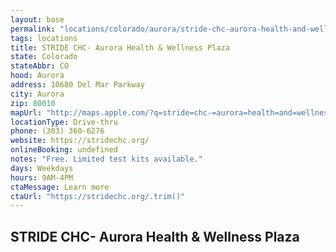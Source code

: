 ```yaml
---
layout: base
permalink: "locations/colorado/aurora/stride-chc-aurora-health-and-wellness-plaza/"
tags: locations
title: STRIDE CHC- Aurora Health & Wellness Plaza
state: Colorado
stateAbbr: CO
hood: Aurora
address: 10680 Del Mar Parkway
city: Aurora
zip: 80010
mapUrl: "http://maps.apple.com/?q=stride=chc-=aurora=health=and=wellness=plaza&address=10680+del+mar+parkway,aurora,colorado,80010"
locationType: Drive-thru
phone: (303) 360-6276
website: https://stridechc.org/
onlineBooking: undefined
notes: "Free. Limited test kits available."
days: Weekdays
hours: 9AM-4PM
ctaMessage: Learn more
ctaUrl: "https://stridechc.org/.trim()"
---
```

## STRIDE CHC- Aurora Health & Wellness Plaza